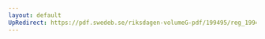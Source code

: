 ```yaml
---
layout: default
UpRedirect: https://pdf.swedeb.se/riksdagen-volumeG-pdf/199495/reg_199495/reg_199495_0379.pdf
---
```

